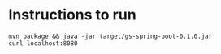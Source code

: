 # Instructions to run 

```
mvn package && java -jar target/gs-spring-boot-0.1.0.jar
curl localhost:8080
```

